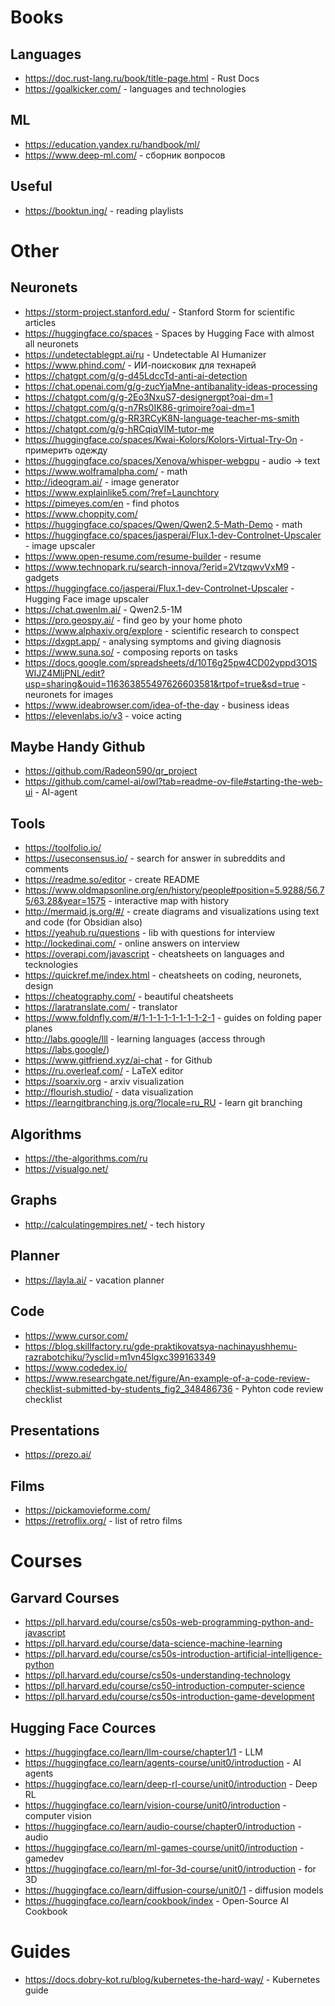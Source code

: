 # Books
## Languages
- https://doc.rust-lang.ru/book/title-page.html - Rust Docs
- https://goalkicker.com/ - languages and technologies

## ML
- https://education.yandex.ru/handbook/ml/
- https://www.deep-ml.com/ - сборник вопросов

## Useful
- https://booktun.ing/ - reading playlists

# Other
## Neuronets
- https://storm-project.stanford.edu/ - Stanford Storm for scientific articles
- https://huggingface.co/spaces - Spaces by Hugging Face with almost all neuronets
- https://undetectablegpt.ai/ru - Undetectable AI Humanizer
- https://www.phind.com/ - ИИ-поисковик для технарей
- https://chatgpt.com/g/g-d45LdccTd-anti-ai-detection
- https://chat.openai.com/g/g-zucYjaMne-antibanality-ideas-processing
- https://chatgpt.com/g/g-2Eo3NxuS7-designergpt?oai-dm=1
- https://chatgpt.com/g/g-n7Rs0IK86-grimoire?oai-dm=1
- https://chatgpt.com/g/g-RR3RCyK8N-language-teacher-ms-smith
- https://chatgpt.com/g/g-hRCqiqVlM-tutor-me
- https://huggingface.co/spaces/Kwai-Kolors/Kolors-Virtual-Try-On - примерить одежду
- https://huggingface.co/spaces/Xenova/whisper-webgpu - audio -> text
- https://www.wolframalpha.com/ - math
- http://ideogram.ai/ - image generator
- https://www.explainlike5.com/?ref=Launchtory
- https://pimeyes.com/en - find photos
- https://www.choppity.com/
- https://huggingface.co/spaces/Qwen/Qwen2.5-Math-Demo - math
- https://huggingface.co/spaces/jasperai/Flux.1-dev-Controlnet-Upscaler - image upscaler
- https://www.open-resume.com/resume-builder - resume
- https://www.technopark.ru/search-innova/?erid=2VtzqwvVxM9 - gadgets
- https://huggingface.co/jasperai/Flux.1-dev-Controlnet-Upscaler - Hugging Face image upscaler
- https://chat.qwenlm.ai/ - Qwen2.5-1M
- https://pro.geospy.ai/ - find geo by your home photo
- https://www.alphaxiv.org/explore - scientific research to conspect
- https://dxgpt.app/ - analysing symptoms and giving diagnosis
- https://www.suna.so/ - composing reports on tasks
- https://docs.google.com/spreadsheets/d/10T6g25pw4CD02yppd3O1SWIJZ4MljPNL/edit?usp=sharing&ouid=116363855497626603581&rtpof=true&sd=true - neuronets for images
- https://www.ideabrowser.com/idea-of-the-day - business ideas
- https://elevenlabs.io/v3 - voice acting

## Maybe Handy Github
- https://github.com/Radeon590/qr_project
- https://github.com/camel-ai/owl?tab=readme-ov-file#starting-the-web-ui - AI-agent

## Tools
- https://toolfolio.io/
- https://useconsensus.io/ - search for answer in subreddits and comments
- https://readme.so/editor - create README
- https://www.oldmapsonline.org/en/history/people#position=5.9288/56.75/63.28&year=1575 - interactive map with history
- http://mermaid.js.org/#/ - create diagrams and visualizations using text and code (for Obsidian also)
- https://yeahub.ru/questions - lib with questions for interview
- http://lockedinai.com/ - online answers on interview
- https://overapi.com/javascript - cheatsheets on languages and tecknologies
- https://quickref.me/index.html - cheatsheets on coding, neuronets, design
- https://cheatography.com/ - beautiful cheatsheets
- https://laratranslate.com/ - translator
- https://www.foldnfly.com/#/1-1-1-1-1-1-1-1-2-1 - guides on folding paper planes
- http://labs.google/lll - learning languages (access through https://labs.google/)
- https://www.gitfriend.xyz/ai-chat - for Github
- https://ru.overleaf.com/ - LaTeX editor
- https://soarxiv.org - arxiv visualization
- http://flourish.studio/ - data visualization
- https://learngitbranching.js.org/?locale=ru_RU - learn git branching

## Algorithms
- https://the-algorithms.com/ru
- https://visualgo.net/

## Graphs
- http://calculatingempires.net/ - tech history

## Planner
- https://layla.ai/ - vacation planner

## Code
- https://www.cursor.com/
- https://blog.skillfactory.ru/gde-praktikovatsya-nachinayushhemu-razrabotchiku/?ysclid=m1vn45lgxc399163349
- https://www.codedex.io/
- https://www.researchgate.net/figure/An-example-of-a-code-review-checklist-submitted-by-students_fig2_348486736 - Pyhton code review checklist

## Presentations
- https://prezo.ai/

## Films
- https://pickamovieforme.com/
- https://retroflix.org/ - list of retro films

# Courses
## Garvard Courses
- https://pll.harvard.edu/course/cs50s-web-programming-python-and-javascript
- https://pll.harvard.edu/course/data-science-machine-learning
- https://pll.harvard.edu/course/cs50s-introduction-artificial-intelligence-python
- https://pll.harvard.edu/course/cs50s-understanding-technology
- https://pll.harvard.edu/course/cs50-introduction-computer-science
- https://pll.harvard.edu/course/cs50s-introduction-game-development

## Hugging Face Cources
- https://huggingface.co/learn/llm-course/chapter1/1 - LLM
- https://huggingface.co/learn/agents-course/unit0/introduction - AI agents
- https://huggingface.co/learn/deep-rl-course/unit0/introduction - Deep RL
- https://huggingface.co/learn/vision-course/unit0/introduction - computer vision
- https://huggingface.co/learn/audio-course/chapter0/introduction - audio
- https://huggingface.co/learn/ml-games-course/unit0/introduction - gamedev
- https://huggingface.co/learn/ml-for-3d-course/unit0/introduction - for 3D
- https://huggingface.co/learn/diffusion-course/unit0/1 - diffusion models
- https://huggingface.co/learn/cookbook/index - Open-Source AI Cookbook

# Guides
- https://docs.dobry-kot.ru/blog/kubernetes-the-hard-way/ - Kubernetes guide
